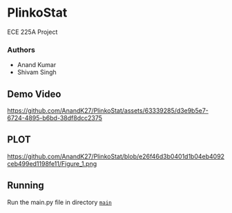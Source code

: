 # PlinkoStat
 ECE 225A Project

 ### Authors
 - Anand Kumar 
 - Shivam Singh

## Demo Video
https://github.com/AnandK27/PlinkoStat/assets/63339285/d3e9b5e7-6724-4895-b6bd-38df8dcc2375

## PLOT
https://github.com/AnandK27/PlinkoStat/blob/e26f46d3b0401d1b04eb4092ceb499ed1198fe11/Figure_1.png

## Running
Run the main.py file in directory [`main`](main.py)



